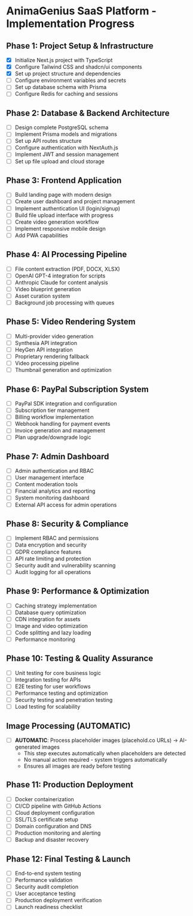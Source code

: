 # AnimaGenius SaaS Platform - Implementation Progress

## Phase 1: Project Setup & Infrastructure
- [x] Initialize Next.js project with TypeScript
- [x] Configure Tailwind CSS and shadcn/ui components
- [x] Set up project structure and dependencies
- [ ] Configure environment variables and secrets
- [ ] Set up database schema with Prisma
- [ ] Configure Redis for caching and sessions

## Phase 2: Database & Backend Architecture
- [ ] Design complete PostgreSQL schema
- [ ] Implement Prisma models and migrations
- [ ] Set up API routes structure
- [ ] Configure authentication with NextAuth.js
- [ ] Implement JWT and session management
- [ ] Set up file upload and cloud storage

## Phase 3: Frontend Application
- [ ] Build landing page with modern design
- [ ] Create user dashboard and project management
- [ ] Implement authentication UI (login/signup)
- [ ] Build file upload interface with progress
- [ ] Create video generation workflow
- [ ] Implement responsive mobile design
- [ ] Add PWA capabilities

## Phase 4: AI Processing Pipeline
- [ ] File content extraction (PDF, DOCX, XLSX)
- [ ] OpenAI GPT-4 integration for scripts
- [ ] Anthropic Claude for content analysis
- [ ] Video blueprint generation
- [ ] Asset curation system
- [ ] Background job processing with queues

## Phase 5: Video Rendering System
- [ ] Multi-provider video generation
- [ ] Synthesia API integration
- [ ] HeyGen API integration
- [ ] Proprietary rendering fallback
- [ ] Video processing pipeline
- [ ] Thumbnail generation and optimization

## Phase 6: PayPal Subscription System
- [ ] PayPal SDK integration and configuration
- [ ] Subscription tier management
- [ ] Billing workflow implementation
- [ ] Webhook handling for payment events
- [ ] Invoice generation and management
- [ ] Plan upgrade/downgrade logic

## Phase 7: Admin Dashboard
- [ ] Admin authentication and RBAC
- [ ] User management interface
- [ ] Content moderation tools
- [ ] Financial analytics and reporting
- [ ] System monitoring dashboard
- [ ] External API access for admin operations

## Phase 8: Security & Compliance
- [ ] Implement RBAC and permissions
- [ ] Data encryption and security
- [ ] GDPR compliance features
- [ ] API rate limiting and protection
- [ ] Security audit and vulnerability scanning
- [ ] Audit logging for all operations

## Phase 9: Performance & Optimization
- [ ] Caching strategy implementation
- [ ] Database query optimization
- [ ] CDN integration for assets
- [ ] Image and video optimization
- [ ] Code splitting and lazy loading
- [ ] Performance monitoring

## Phase 10: Testing & Quality Assurance
- [ ] Unit testing for core business logic
- [ ] Integration testing for APIs
- [ ] E2E testing for user workflows
- [ ] Performance testing and optimization
- [ ] Security testing and penetration testing
- [ ] Load testing for scalability

## Image Processing (AUTOMATIC)
- [ ] **AUTOMATIC**: Process placeholder images (placehold.co URLs) → AI-generated images
  - This step executes automatically when placeholders are detected
  - No manual action required - system triggers automatically
  - Ensures all images are ready before testing

## Phase 11: Production Deployment
- [ ] Docker containerization
- [ ] CI/CD pipeline with GitHub Actions
- [ ] Cloud deployment configuration
- [ ] SSL/TLS certificate setup
- [ ] Domain configuration and DNS
- [ ] Production monitoring and alerting
- [ ] Backup and disaster recovery

## Phase 12: Final Testing & Launch
- [ ] End-to-end system testing
- [ ] Performance validation
- [ ] Security audit completion
- [ ] User acceptance testing
- [ ] Production deployment verification
- [ ] Launch readiness checklist